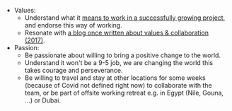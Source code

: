 - Values:
  - Understand what it [means to work in a successfully growing project](strategy:success), and endorse this way of working.
  - Resonate with [a blog once written about values & collaboration (2017)](kristof_build_a_better_world_values_collaboration).
- Passion:
  - Be passionate about willing to bring a positive change to the world.
  - Understand it won't be a 9-5 job, we are changing the world this takes courage and perseverance.
  - Be willing to travel and stay at other locations for some weeks (because of Covid not defined right now) to collaborate with the team, or be part of offsite working retreat e.g. in Egypt (Nile, Gouna, ...) or Dubai.
  